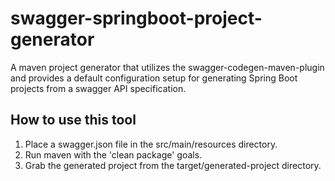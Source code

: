 # swagger-springboot-project-generator
A maven project generator that utilizes the swagger-codegen-maven-plugin and provides a default configuration setup for generating Spring Boot projects from a swagger API specification.

## How to use this tool
1. Place a swagger.json file in the src/main/resources directory. 
2. Run maven with the 'clean package' goals. 
3. Grab the generated project from the target/generated-project directory. 
